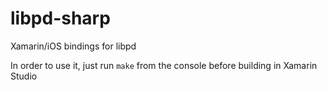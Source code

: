 libpd-sharp
===========

Xamarin/iOS bindings for libpd

In order to use it, just run `make` from the console before building in Xamarin Studio
